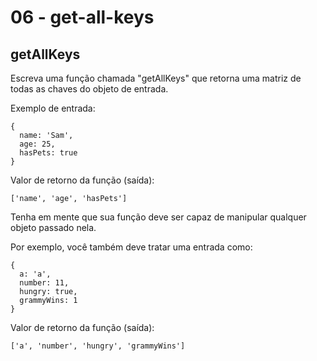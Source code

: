 # 06 - get-all-keys

## getAllKeys

Escreva uma função chamada "getAllKeys" que retorna uma matriz de todas as chaves do objeto de entrada.

Exemplo de entrada:

```text
{
  name: 'Sam',
  age: 25,
  hasPets: true
}
```

Valor de retorno da função \(saída\):

```text
['name', 'age', 'hasPets']
```

Tenha em mente que sua função deve ser capaz de manipular qualquer objeto passado nela.

Por exemplo, você também deve tratar uma entrada como:

```text
{
  a: 'a',
  number: 11,
  hungry: true,
  grammyWins: 1
}
```

Valor de retorno da função \(saída\):

```text
['a', 'number', 'hungry', 'grammyWins']
```

